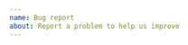 ```yaml
---
name: Bug report
about: Report a problem to help us improve
---
```


<!--
If an error occurs, please zip the 'error_log/' folder created by Botasaurus and include it here. Kindly also attach code to reproduce the error.
-->
